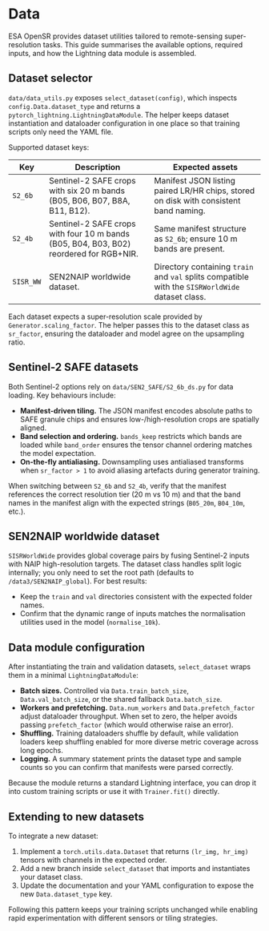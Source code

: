 # Data

ESA OpenSR provides dataset utilities tailored to remote-sensing super-resolution tasks. This guide summarises the available
options, required inputs, and how the Lightning data module is assembled.

## Dataset selector

`data/data_utils.py` exposes `select_dataset(config)`, which inspects `config.Data.dataset_type` and returns a
`pytorch_lightning.LightningDataModule`. The helper keeps dataset instantiation and dataloader configuration in one place so that
training scripts only need the YAML file.

Supported dataset keys:

| Key | Description | Expected assets |
| --- | --- | --- |
| `S2_6b` | Sentinel-2 SAFE crops with six 20 m bands (B05, B06, B07, B8A, B11, B12). | Manifest JSON listing paired LR/HR chips, stored on disk with consistent band naming. |
| `S2_4b` | Sentinel-2 SAFE crops with four 10 m bands (B05, B04, B03, B02) reordered for RGB+NIR. | Same manifest structure as `S2_6b`; ensure 10 m bands are present. |
| `SISR_WW` | SEN2NAIP worldwide dataset. | Directory containing `train` and `val` splits compatible with the `SISRWorldWide` dataset class. |

Each dataset expects a super-resolution scale provided by `Generator.scaling_factor`. The helper passes this to the dataset class
as `sr_factor`, ensuring the dataloader and model agree on the upsampling ratio.

## Sentinel-2 SAFE datasets

Both Sentinel-2 options rely on `data/SEN2_SAFE/S2_6b_ds.py` for data loading. Key behaviours include:

* **Manifest-driven tiling.** The JSON manifest encodes absolute paths to SAFE granule chips and ensures low-/high-resolution
  crops are spatially aligned.
* **Band selection and ordering.** `bands_keep` restricts which bands are loaded while `band_order` ensures the tensor channel
  ordering matches the model expectation.
* **On-the-fly antialiasing.** Downsampling uses antialiased transforms when `sr_factor > 1` to avoid aliasing artefacts during
  generator training.

When switching between `S2_6b` and `S2_4b`, verify that the manifest references the correct resolution tier (20 m vs 10 m) and
that the band names in the manifest align with the expected strings (`B05_20m`, `B04_10m`, etc.).

## SEN2NAIP worldwide dataset

`SISRWorldWide` provides global coverage pairs by fusing Sentinel-2 inputs with NAIP high-resolution targets. The dataset class
handles split logic internally; you only need to set the root path (defaults to `/data3/SEN2NAIP_global`). For best results:

* Keep the `train` and `val` directories consistent with the expected folder names.
* Confirm that the dynamic range of inputs matches the normalisation utilities used in the model (`normalise_10k`).

## Data module configuration

After instantiating the train and validation datasets, `select_dataset` wraps them in a minimal `LightningDataModule`:

* **Batch sizes.** Controlled via `Data.train_batch_size`, `Data.val_batch_size`, or the shared fallback `Data.batch_size`.
* **Workers and prefetching.** `Data.num_workers` and `Data.prefetch_factor` adjust dataloader throughput. When set to zero, the
  helper avoids passing `prefetch_factor` (which would otherwise raise an error).
* **Shuffling.** Training dataloaders shuffle by default, while validation loaders keep shuffling enabled for more diverse metric
  coverage across long epochs.
* **Logging.** A summary statement prints the dataset type and sample counts so you can confirm that manifests were parsed
  correctly.

Because the module returns a standard Lightning interface, you can drop it into custom training scripts or use it with
`Trainer.fit()` directly.

## Extending to new datasets

To integrate a new dataset:

1. Implement a `torch.utils.data.Dataset` that returns `(lr_img, hr_img)` tensors with channels in the expected order.
2. Add a new branch inside `select_dataset` that imports and instantiates your dataset class.
3. Update the documentation and your YAML configuration to expose the new `Data.dataset_type` key.

Following this pattern keeps your training scripts unchanged while enabling rapid experimentation with different sensors or tiling
strategies.
